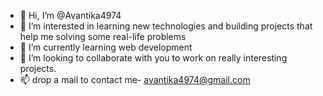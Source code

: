 - 👋 Hi, I’m @Avantika4974
- 👀 I’m interested in learning new technologies and building projects that help me solving some real-life problems
- 🌱 I’m currently learning web development
- 💞️ I’m looking to collaborate with you to work on really interesting projects.
- 📫 drop a mail to contact me- avantika4974@gmail.com

<!---
Avantika4974/Avantika4974 is a ✨ special ✨ repository because its `README.md` (this file) appears on your GitHub profile.
You can click the Preview link to take a look at your changes.
--->
